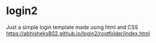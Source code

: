 # login2
Just a simple login template made using html and CSS<br>
https://abhisheks802.github.io/login2/rootfolder/index.html
